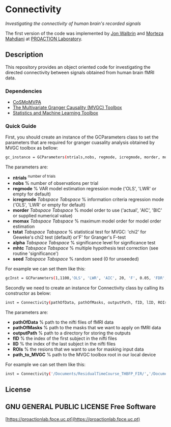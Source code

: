 # Connectivity
_Investigating the connectivity of human brain's recorded signals_

The first version of the code was implemented by [Jon Walbrin](https://orcid.org/0000-0001-9740-4471) and [Morteza Mahdiani](https://morteza-mahdiani.github.io/) at [PROACTION Laboratory](https://proactionlab.fpce.uc.pt/).

## Description
This repository provides an object oriented code for investigating the directed connectivity between signals obtained from human brain fMRI data.

### Dependencies
* [CoSMoMVPA](https://cosmomvpa.org/)
* [The Multivariate Granger Causality (MVGC) Toolbox
](https://www.mathworks.com/matlabcentral/fileexchange/78727-the-multivariate-granger-causality-mvgc-toolbox)
* [Statistics and Machine Learning Toolbox
](https://www.mathworks.com/products/statistics.html)


### Quick Guide
First, you should create an instance of the GCParameters class to set the parameters that are required for granger cuasality analysis obtained by MVGC toolbox as bellow:

```bash
gc_instance = GCParameters(ntrials,nobs, regmode, icregmode, morder, momax, tstat, alpha, mhtc, seed);
```

The parameters are:

- **ntrials**     		<sup>number of trials</sup>
- **nobs**        		% number of observations per trial
- **regmode**     		% VAR model estimation regression mode ('OLS', 'LWR' or empty for default)
- **icregmode**   *Tabspace* *Tabspace* % information criteria regression mode ('OLS', 'LWR' or empty for default)
- **morder**      *Tabspace* *Tabspace* % model order to use ('actual', 'AIC', 'BIC' or supplied numerical value)
- **momax**       *Tabspace* *Tabspace* % maximum model order for model order estimation
- **tstat**       *Tabspace* *Tabspace* % statistical test for MVGC:  'chi2' for Geweke's chi2 test (default) or'F' for Granger's F-test
- **alpha**       *Tabspace* *Tabspace* % significance level for significance test
- **mhtc**        *Tabspace* *Tabspace* % multiple hypothesis test correction (see routine 'significance')
- **seed**        *Tabspace* *Tabspace* % random seed (0 for unseeded)

For example we can set them like this:

```bash
gcInst = GCParameters(1,1100,'OLS', 'LWR', 'AIC', 20, 'F', 0.05, 'FDR', 0)
```

Secondly we need to create an instance for Connectivity class by calling its constructor as below:

```bash
inst = Connectivity(pathOfData, pathOfMasks, outputPath, fID, lID, ROIs, path_to_MVGC)
```

The parameters are:

- **pathOfData**		% path to the nifti files of fMRI data
- **pathOfMasks**		% path to the masks that we want to apply on fMRI data
- **outputPath**		% path to a directory for storing the outputs
- **fID**     		% the index of the first subject in the nifti files
- **lID** 			% the index of the last subject in the nifti files
- **ROIs** 			% the resions that we want to use for masking input data
- **path_to_MVGC** 	% path to the MVGC toolbox root in our local device

For example we can set them like this:

```bash
inst = Connectivity('/Documents/ResidualTimeCourse_THBFP_FIR/','/Documents/SubjReg_SearchSpaces_GM_ASMasked/','/Documents/out/', 8,10,{'rOFA','rFFA','rSTSF'},'/Applications/MathWorks/MATLAB Add-Ons/Collections/The Multivariate Granger Causality (MVGC) Toolbox' 
```

## License

GNU GENERAL PUBLIC LICENSE
**Free Software**
-------

[https://proactionlab.fpce.uc.pt](https://proactionlab.fpce.uc.pt)
